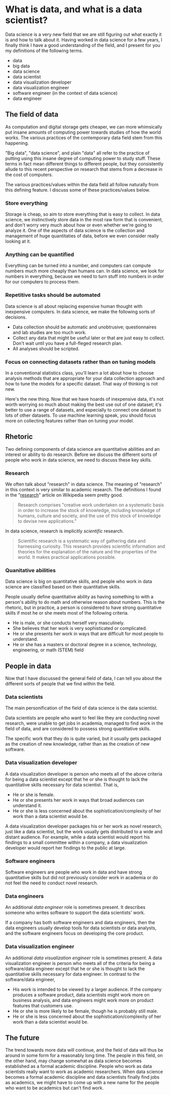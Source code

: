 # What is data, and what is a data scientist?
Data science is a very new field that we are still figuring out what exactly
it is and how to talk about it.
Having worked in data science for a few years, I finally think
I have a good understanding of the field, and I present for you my definitions
of the following terms.

* data
* big data
* data science
* data scientist
* data visualization developer
* data visualization engineer
* software engineer (in the context of data science)
* data engineer

## The field of data
As computation and digital storage gets cheaper, we can more whimsically put
insane amounts of computing power towards studies of how the world works.
The various practices of the contemporary data field stem from this happening.

"Big data", "data science", and plain "data" all refer to the practice of
putting using this insane degree of computing power to study stuff. These terms
in fact mean different things to different people, but they consistently allude
to this recent perspective on research that stems from a decrease in the cost
of computers.

The various practices/values within the data field all follow naturally from
this defining feature. I discuss some of these practices/values below.

### Store everything
Storage is cheap, so aim to store everything that is easy to collect.
In data science, we instinctively store data in the most raw form that is
convenient, and don't worry very much about how or even whether we're going
to analyze it. One of the aspects of data science is the collection and
management of huge quantitaties of data, before we even consider really
looking at it.

### Anything can be quantified
Everything can be turned into a number, and computers can compute numbers
much more cheaply than humans can. In data science, we look
for numbers in everything, because we need to turn stuff into numbers in
order for our computers to process them.

### Repetitive tasks should be automated
Data science is all about replacing expensive human thought with inexpensive
computers. In data science, we make the following sorts of decisions.

* Data collection should be automatic and unobtrusive; questionnaires and lab
    studies are too much work.
* Collect any data that might be useful later or that are just easy to collect.
    Don't wait until you have a full-fleged research plan.
* All analyses should be scripted.

### Focus on connecting datasets rather than on tuning models
In a conventional statistics class, you'll learn a lot about how to choose
analysis methods that are appropriate for your data collection approach and how
to tune the models for a specific dataset. That way of thinking is not new.

Here's the new thing. Now that we have hoards of inexpensive data, it's not
worth worrying so much about making the best use out of one dataset; it's better
to use a range of datasets, and especially to connect one dataset to lots of
other datasets. To use machine learning speak, you should focus more on collecting
features rather than on tuning your model.

## Rhetoric
Two defining components of data science are quantitative abilities and
an interest or ability to do research. Before we discuss the different
sorts of people who work in data science, we need to discuss these key
skills.

### Research
We often talk about "research" in data science. The meaning of "research"
in this context is very similar to academic research. The definitions I found
in the "[research](https://en.wikipedia.org/wiki/Research)" article on
Wikipedia seem pretty good.

> Research comprises "creative work undertaken on a systematic basis in order
> to increase the stock of knowledge, including knowledge of humans, culture
> and society, and the use of this stock of knowledge to devise new
> applications."

In data science, research is implicitly *scientific* research.

> Scientific research is a systematic way of gathering data and harnessing
> curiosity. This research provides scientific information and theories for the
> explanation of the nature and the properties of the world. It makes practical
> applications possible.

### Quanitative abilities
Data science is big on quantitative skills, and people who work in data science
are classified based on their quantitative skills.

People usually define quantitative ability as having something to with a
person's ability to do math and otherwise reason about numbers. This is the
rhetoric, but in practice, a person is considered to have strong quantitative
skills if most he or she meets most of the following criteria.

* He is male, or she conducts herself very masculinely.
* She believes that her work is very sophisticated or complicated.
* He or she presents her work in ways that are difficult for most
  people to understand.
* He or she has a masters or doctoral degree in a science, technology,
  engineering, or math (STEM) field

## People in data
Now that I have discussed the general field of data, I can tell you
about the different sorts of people that we find within the field.

### Data scientists
The main personification of the field of data science is the data scientist.

Data scientists are people who want to feel like they are conducting
novel research, were unable
to get jobs in academia, managed to find work in the field of data,
and are considered to possess strong quantitative skills.

The specific work that they do is quite varied, but it usually gets
packaged as the creation of new knowledge, rather than as the creation
of new software.

### Data visualization developer
A data visualization developer is person who meets all of the
above criteria for being a data scientist except that he or she is
thought to lack the quantitative skills necessary for data scientist. That is,

* He or she is female.
* He or she presents her work in ways that broad audiences can understand it.
* He or she is less concerned about the sophistication/complexity of her work
  than a data scientist would be.

A data visualization developer packages his or her work as novel research,
just like a data scientist, but the work usually gets distributed to a wide
and distant audience. For example, while a data scientist would report his
findings to a small committee within a company, a data visualization developer
would report her findings to the public at large.

### Software engineers
Software engineers are people who work in data and have strong quantitative
skills but did not previously consider work in academia or do not feel the
need to conduct novel research.

### Data engineers
An additional *data engineer* role is sometimes present. It describes
someone who writes software to support the data scientists' work.

If a company has both software engineers and data engineers, then the
data engineers usually develop tools for data scientists or data analysts,
and the software engineers focus on developing the core product.

### Data visualization engineer
An additional *data visualization engineer* role is sometimes present.
A data visualization engineer is person who meets all of the
criteria for being a software/data engineer except that he or she is
thought to lack the quantitative skills necessary for data engineer.
In contrast to the software/data engineer,

* His work is intended to be viewed by a larger audience. If the company
  produces a software product, data scientists might work more on business
  analysis, and data engineers might work more on product features that
  customers use.
* He or she is more likely to be female, though he is probably still male.
* He or she is less concerned about the sophistication/complexity of her work
  than a data scientist would be.

## The future
The trend towards more data will continue, and the field of data will
thus be around in some form for a reasonably long time. The people in this
field, on the other hand, may change somewhat as data science becomes
established as a formal academic discipline. People who work as data
scientists really want to work as academic researchers. When data science
becomes a formal academic discipline and data scientists finally find
jobs as academics, we might have to come up with a new name for the people
who want to be academics but can't find work.
